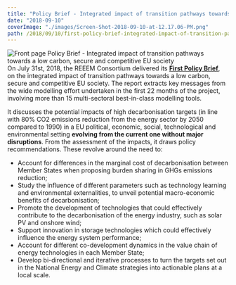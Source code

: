```yaml
---
title: "Policy Brief - Integrated impact of transition pathways towards a low carbon, secure and competitive EU society"
date: "2018-09-10"
coverImage: "./images/Screen-Shot-2018-09-10-at-12.17.06-PM.png"
path: /2018/09/10/first-policy-brief-integrated-impact-of-transition-pathways-towards-a-low-carbon-secure-and-competitive-eu-society/
---
```


![Front page Policy Brief - Integrated impact of transition pathways towards a low carbon, secure and competitive EU society](./images/Screen-Shot-2018-09-10-at-12.17.06-PM-231x300.png)On July 31st, 2018, the REEEM Consortium delivered its [**First Policy Brief**](https://www.reeem.org/wp-content/uploads/2018/07/REEEM-D1.3-First-Policy-Brief.pdf), on the integrated impact of transition pathways towards a low carbon, secure and competitive EU society. The report extracts key messages from the wide modelling effort undertaken in the first 22 months of the project, involving more than 15 multi-sectoral best-in-class modelling tools.

It discusses the potential impacts of high decarbonisation targets (in line with 80% CO2 emissions reduction from the energy sector by 2050 compared to 1990) in a EU political, economic, social, technological and environmental setting **evolving from the current one without major disruptions**. From the assessment of the impacts, it draws policy recommendations. These revolve around the need to:

- Account for differences in the marginal cost of decarbonisation between Member States when proposing burden sharing in GHGs emissions reduction;
- Study the influence of different parameters such as technology learning and environmental externalities, to unveil potential macro-economic benefits of decarbonisation;
- Promote the development of technologies that could effectively contribute to the decarbonisation of the energy industry, such as solar PV and onshore wind;
- Support innovation in storage technologies which could effectively influence the energy system performance;
- Account for different co-development dynamics in the value chain of energy technologies in each Member State;
- Develop bi-directional and iterative processes to turn the targets set out in the National Energy and Climate strategies into actionable plans at a local scale.
